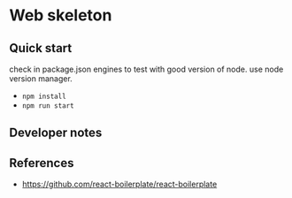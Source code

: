 # Web skeleton

## Quick start
check in package.json engines to test with good version of node.
use node version manager.

- `npm install`
- `npm run start`


## Developer notes



## References
- https://github.com/react-boilerplate/react-boilerplate
